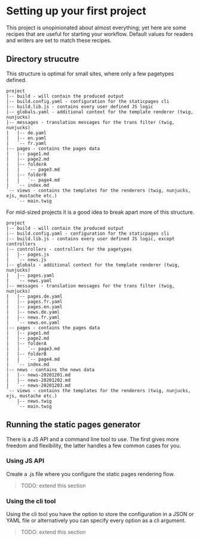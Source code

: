 # Setting up your first project

This project is unopinionated about almost everything; yet here are some recipes that are useful for starting your workflow. Default values for readers and writers are set to match these recipes.

## Directory strucutre

This structure is optimal for small sites, where only a few pagetypes defined.

```
project
|-- build - will contain the produced output
|-- build.config.yaml - configuration for the staticpages cli
|-- build.lib.js - contains every user defined JS logic
|-- globals.yaml - additional context for the template renderer (twig, nunjucks)
|-- messages - translation messages for the trans filter (twig, nunjucks)
|   |-- de.yaml
|   |-- en.yaml
|   `-- fr.yaml
|-- pages - contains the pages data
|   |-- page1.md
|   |-- page2.md
|   |-- folderA
|   |   `-- page3.md
|   |-- folderB
|   |   `-- page4.md
|   `-- index.md
`-- views - contains the templates for the renderers (twig, nunjucks, ejs, mustache etc.)
    `-- main.twig
```

For mid-sized projects it is a good idea to break apart more of this structure.

```
project
|-- build - will contain the produced output
|-- build.config.yaml - configuration for the staticpages cli
|-- build.lib.js - contains every user defined JS logic, except controllers
|-- controllers - controllers for the pagetypes
|   |-- pages.js
|   `-- news.js
|-- globals - additional context for the template renderer (twig, nunjucks)
|   |-- pages.yaml
|   `-- news.yaml
|-- messages - translation messages for the trans filter (twig, nunjucks)
|   |-- pages.de.yaml
|   |-- pages.fr.yaml
|   |-- pages.en.yaml
|   |-- news.de.yaml
|   |-- news.fr.yaml
|   `-- news.en.yaml
|-- pages - contains the pages data
|   |-- page1.md
|   |-- page2.md
|   |-- folderA
|   |   `-- page3.md
|   |-- folderB
|   |   `-- page4.md
|   `-- index.md
|-- news - contains the news data
|   |-- news-20201201.md
|   |-- news-20201202.md
|   `-- news-20201203.md
`-- views - contains the templates for the renderers (twig, nunjucks, ejs, mustache etc.)
    |-- news.twig
    `-- main.twig
```

## Running the static pages generator

There is a JS API and a command line tool to use. The first gives more freedom and flexibility, the latter handles a few common cases for you.

### Using JS API

Create a .js file where you configure the static pages rendering flow.

> TODO: extend this section

### Using the cli tool

Using the cli tool you have the option to store the configuration in a JSON or YAML file or alternatively you can specify every option as a cli argument.

> TODO: extend this section
